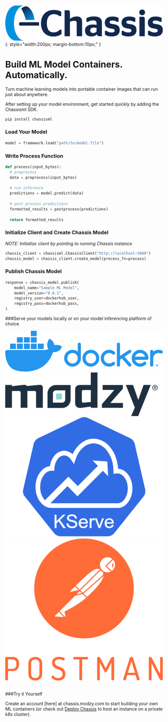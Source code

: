 ![Chassis logo](images/chassis-positive.png){: style="width:200px; margin-bottom:10px;" }

# Build ML Model Containers. Automatically.

Turn machine learning models into portable container images that can run just about anywhere.

After setting up your model environment, get started quickly by adding the Chassisml SDK.

```bash
pip install chassisml
```

### Load Your Model

```python
model = framework.load("path/to/model.file")
```

### Write Process Function

```python
def process(input_bytes):
  # preprocess
  data = preprocess(input_bytes)

  # run inference
  predictions = model.predict(data)

  # post process predictions
  formatted_results = postprocess(predictions)

  return formatted_results
```

### Initialize Client and Create Chassis Model

*NOTE: Initialize client by pointing to running Chassis instance*

``` py
chassis_client = chassisml.ChassisClient("http://localhost:5000")
chassis_model = chassis_client.create_model(process_fn=process)
```
### Publish Chassis Model

``` py
response = chassis_model.publish(
    model_name="Sample ML Model",
    model_version="0.0.1",
    registry_user=dockerhub_user,
    registry_pass=dockerhub_pass,
) 
```

###Serve your models locally or on your model inferencing platform of choice


<div id="logos-container">
  <div class="logo-box1"><img src="images/docker.png" ></div>
  <div class="logo-box2"><img src="images/modzy.png" ></div>
  <div class="logo-box3"><img src="images/kserve.png" ></div>
  <div class="logo-box4"><img src="images/postman/postman-logo.png" ></div>
  <span class="stretch"></span>
</div>
<br>

###Try it Yourself

Create an account [here] at chassis.modzy.com to start building your own ML containers (or check out [Deploy Chassis](tutorials/devops-deploy.md) to host an instance on a private k8s cluster).

<br>
